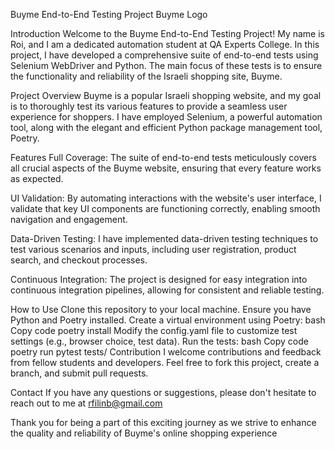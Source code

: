Buyme End-to-End Testing Project
Buyme Logo

Introduction
Welcome to the Buyme End-to-End Testing Project! My name is Roi, and I am a dedicated automation student at QA Experts College. In this project, I have developed a comprehensive suite of end-to-end tests using Selenium WebDriver and Python. The main focus of these tests is to ensure the functionality and reliability of the Israeli shopping site, Buyme.

Project Overview
Buyme is a popular Israeli shopping website, and my goal is to thoroughly test its various features to provide a seamless user experience for shoppers. I have employed Selenium, a powerful automation tool, along with the elegant and efficient Python package management tool, Poetry.

Features
Full Coverage: The suite of end-to-end tests meticulously covers all crucial aspects of the Buyme website, ensuring that every feature works as expected.

UI Validation: By automating interactions with the website's user interface, I validate that key UI components are functioning correctly, enabling smooth navigation and engagement.

Data-Driven Testing: I have implemented data-driven testing techniques to test various scenarios and inputs, including user registration, product search, and checkout processes.

Continuous Integration: The project is designed for easy integration into continuous integration pipelines, allowing for consistent and reliable testing.

How to Use
Clone this repository to your local machine.
Ensure you have Python and Poetry installed.
Create a virtual environment using Poetry:
bash
Copy code
poetry install
Modify the config.yaml file to customize test settings (e.g., browser choice, test data).
Run the tests:
bash
Copy code
poetry run pytest tests/
Contribution
I welcome contributions and feedback from fellow students and developers. Feel free to fork this project, create a branch, and submit pull requests.

Contact
If you have any questions or suggestions, please don't hesitate to reach out to me at rfilinb@gmail.com

Thank you for being a part of this exciting journey as we strive to enhance the quality and reliability of Buyme's online shopping experience